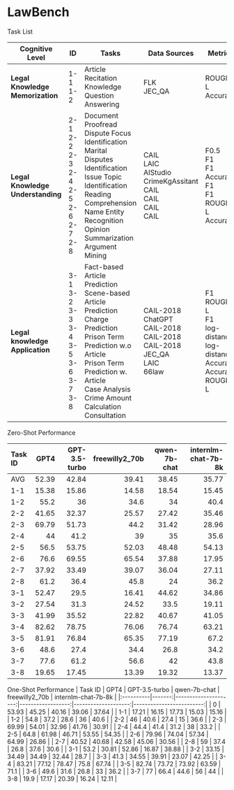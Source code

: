 # LawBench

Task List

| Cognitive Level                                | ID | Tasks                      | Data Sources | Metrics |
|---------------------------------------------------------|-------------|-------------------------------------|-----------------------|------------------|
|    **Legal Knowledge  Memorization**  | 1-1 <br> 1-2        | Article Recitation   <br>    Knowledge Question Answering           | FLK     <br>   JEC\_QA             | ROUGE-L   <br>  Accuracy     |
|    **Legal Knowledge Understanding**  | 2-1 <br> 2-2 <br> 2-3 <br> 2-4 <br> 2-5 <br> 2-6 <br> 2-7 <br> 2-8   | Document Proofread<br>Dispute Focus Identification <br> Marital Disputes Identification<br> Issue Topic Identification <br> Reading Comprehension <br>Name Entity Recognition <br>Opinion Summarization <br> Argument Mining | CAIL<br>LAIC<br>AIStudio<br>CrimeKgAssitant<br>CAIL<br>CAIL<br>CAIL<br>CAIL                  | F0.5<br>F1<br>F1<br>Accuracy<br>F1<br>F1<br>ROUGE-L<br>Accuracy              |                                                       
| **Legal knowledge Application**| 3-1 <br> 3-2 <br> 3-3 <br> 3-4 <br> 3-5 <br> 3-6 <br> 3-7 <br> 3-8   | Fact-based Article Prediction <br> Scene-based Article Prediction <br> Charge Prediction <br> Prison Term Prediction w.o Article <br> Prison Term Prediction w. Article <br> Case Analysis  <br> Crime Amount Calculation <br>Consultation | CAIL-2018 <br> ChatGPT <br> CAIL-2018 <br> CAIL-2018 <br> CAIL-2018 <br> JEC\_QA <br> LAIC <br> 66law| F1<br> ROUGE-L <br> F1 <br> log-distance <br> log-distance <br> Accuracy<br> Accuracy <br> ROUGE-L                                                      | 3-2         | Scene-based Article Prediction      | ChatGPT               | Rouge-L          |



Zero-Shot Performance

| Task ID   |   GPT4 |   GPT-3.5-turbo      |   freewilly2_70b    |   qwen-7b-chat    |   internlm-chat-7b-8k    |
|:----------|-------:|---------------------:|--------------------:|------------------:|-------------------------:|
| AVG       |  52.39 |                42.84 |               39.41 |             38.45 |                    35.77 |
| 1-1       |  15.38 |                15.86 |               14.58 |             18.54 |                    15.45 |
| 1-2       |  55.2  |                36    |               34.6  |             34    |                    40.4  |
| 2-2       |  41.65 |                32.37 |               25.57 |             27.42 |                    35.46 |
| 2-3       |  69.79 |                51.73 |               44.2  |             31.42 |                    28.96 |
| 2-4       |  44    |                41.2  |               39    |             35    |                    35.6  |
| 2-5       |  56.5  |                53.75 |               52.03 |             48.48 |                    54.13 |
| 2-6       |  76.6  |                69.55 |               65.54 |             37.88 |                    17.95 |
| 2-7       |  37.92 |                33.49 |               39.07 |             36.04 |                    27.11 |
| 2-8       |  61.2  |                36.4  |               45.8  |             24    |                    36.2  |
| 3-1       |  52.47 |                29.5  |               16.41 |             44.62 |                    34.86 |
| 3-2       |  27.54 |                31.3  |               24.52 |             33.5  |                    19.11 |
| 3-3       |  41.99 |                35.52 |               22.82 |             40.67 |                    41.05 |
| 3-4       |  82.62 |                78.75 |               76.06 |             76.74 |                    63.21 |
| 3-5       |  81.91 |                76.84 |               65.35 |             77.19 |                    67.2  |
| 3-6       |  48.6  |                27.4  |               34.4  |             26.8  |                    34.2  |
| 3-7       |  77.6  |                61.2  |               56.6  |             42    |                    43.8  |
| 3-8       |  19.65 |                17.45 |               13.39 |             19.32 |                    13.37 |

One-Shot Performance
| Task ID   |   GPT4 |   GPT-3.5-turbo      |   qwen-7b-chat    |   freewilly2_70b    |   internlm-chat-7b-8k    |
|:----------|-------:|---------------------:|------------------:|--------------------:|-------------------------:|
| 0         |  53.93 |                45.25 |             40.16 |               39.06 |                    37.64 |
| 1-1       |  17.21 |                16.15 |             17.73 |               15.03 |                    15.16 |
| 1-2       |  54.8  |                37.2  |             28.6  |               36    |                    40.6  |
| 2-2       |  46    |                40.6  |             27.4  |               15    |                    36.6  |
| 2-3       |  69.99 |                54.01 |             32.96 |               41.76 |                    30.91 |
| 2-4       |  44.4  |                41.4  |             31.2  |               38    |                    33.2  |
| 2-5       |  64.8  |                61.98 |             46.71 |               53.55 |                    54.35 |
| 2-6       |  79.96 |                74.04 |             57.34 |               64.99 |                    26.86 |
| 2-7       |  40.52 |                40.68 |             42.58 |               45.06 |                    30.56 |
| 2-8       |  59    |                37.4  |             26.8  |               37.6  |                    30.6  |
| 3-1       |  53.2  |                30.81 |             52.86 |               16.87 |                    38.88 |
| 3-2       |  33.15 |                34.49 |             34.49 |               32.44 |                    28.7  |
| 3-3       |  41.3  |                34.55 |             39.91 |               23.07 |                    42.25 |
| 3-4       |  83.21 |                77.12 |             78.47 |               75.8  |                    67.74 |
| 3-5       |  82.74 |                73.72 |             73.92 |               63.59 |                    71.1  |
| 3-6       |  49.6  |                31.6  |             26.8  |               33    |                    36.2  |
| 3-7       |  77    |                66.4  |             44.6  |               56    |                    44    |
| 3-8       |  19.9  |                17.17 |             20.39 |               16.24 |                    12.11 |
